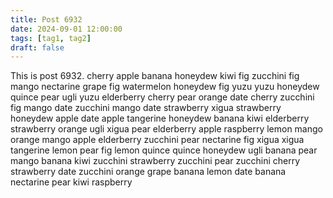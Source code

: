 ```yaml
---
title: Post 6932
date: 2024-09-01 12:00:00
tags: [tag1, tag2]
draft: false
---
```

This is post 6932.
cherry
apple
banana
honeydew
kiwi
fig
zucchini
fig
mango
nectarine
grape
fig
watermelon
honeydew
fig
yuzu
yuzu
honeydew
quince
pear
ugli
yuzu
elderberry
cherry
pear
orange
date
cherry
zucchini
fig
mango
date
zucchini
mango
date
strawberry
xigua
strawberry
honeydew
apple
date
apple
tangerine
honeydew
banana
kiwi
elderberry
strawberry
orange
ugli
xigua
pear
elderberry
apple
raspberry
lemon
mango
orange
mango
apple
elderberry
zucchini
pear
nectarine
fig
xigua
xigua
tangerine
lemon
pear
fig
lemon
quince
quince
honeydew
ugli
banana
pear
mango
banana
kiwi
zucchini
strawberry
zucchini
pear
zucchini
cherry
strawberry
date
zucchini
orange
grape
banana
lemon
date
banana
nectarine
pear
kiwi
raspberry
